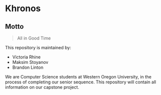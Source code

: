 # Khronos

## **Motto**
>All in Good Time

This repository is maintained by:

* Victoria Rhine
* Maksim Stoyanov 
* Brandon Linton

We are Computer Science students at Western Oregon University, in the process of completing our senior sequence. This repository will contain all information on our capstone project.